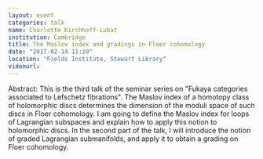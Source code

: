 ```yaml
---
layout: event
categories: talk
name: Charlotte Kirchhoff-Lukat
institution: Cambridge
title: The Maslov index and gradings in Floer cohomology
date: "2017-02-14 11:10"
location: "Fields Institute, Stewart Library"
videourl: 
---
```

Abstract: This is the third talk of the seminar series on "Fukaya categories associated to Lefschetz fibrations". The Maslov index of a homotopy class of holomorphic discs determines the dimension of the moduli space of such discs in Floer cohomology. I am going to define the Maslov index for loops of Lagrangian subspaces and explain how to apply this notion to holomorphic discs. In the second part of the talk, I will introduce the notion of graded Lagrangian submanifolds, and apply it to obtain a grading on Floer cohomology.
